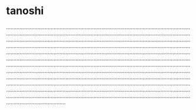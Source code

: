 # tanoshi

........................................................................................................................................................................................................................................................................................................................................................................................................................................................................................................................................................................................................................................................................................................................................................................................................................................................................................................................................................................................................................................................................................................................................................................................................................................................................................................................................................................................................................................................................................................................................................................................
